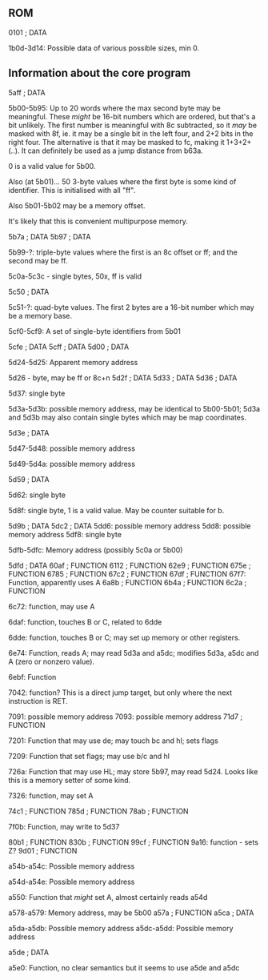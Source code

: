 ROM
---

0101                  ; DATA

1b0d-3d14: Possible data of various possible sizes, min 0.

Information about the core program
----------------------------------

5aff                  ; DATA

5b00-5b95: Up to 20 words where the max second byte may be meaningful. These *might* be 16-bit numbers which are ordered, but that's a bit unlikely. The first number is meaningful with 8c subtracted, so it *may* be masked with 8f, ie. it may be a single bit in the left four, and 2+2 bits in the right four. The alternative is that it may be masked to fc, making it 1+3+2+(..). It can definitely be used as a jump distance from b63a.

0 is a valid value for 5b00.

Also (at 5b01)... 50 3-byte values where the first byte is some kind of identifier. This is initialised with all "ff".

Also 5b01-5b02 may be a memory offset.

It's likely that this is convenient multipurpose memory.

5b7a                  ; DATA
5b97                  ; DATA

5b99-?: triple-byte values where the first is an 8c offset or ff; and the second may be ff.

5c0a-5c3c - single bytes, 50x, ff is valid

5c50                  ; DATA

5c51-?: quad-byte values. The first 2 bytes are a 16-bit number which may be a memory base.

5cf0-5cf9: A set of single-byte identifiers from 5b01

5cfe                  ; DATA
5cff                  ; DATA
5d00                  ; DATA

5d24-5d25: Apparent memory address

5d26 - byte, may be ff or 8c+n
5d2f                  ; DATA
5d33                  ; DATA
5d36                  ; DATA

5d37: single byte

5d3a-5d3b: possible memory address, may be identical to 5b00-5b01; 5d3a and 5d3b may also contain single bytes which may be map coordinates.

5d3e                  ; DATA

5d47-5d48: possible memory address

5d49-5d4a: possible memory address

5d59                  ; DATA

5d62: single byte

5d8f: single byte, 1 is a valid value. May be counter suitable for b.

5d9b                  ; DATA
5dc2                  ; DATA
5dd6: possible memory address
5dd8: possible memory address
5df8: single byte

5dfb-5dfc: Memory address (possibly 5c0a or 5b00)

5dfd                  ; DATA
60af                  ; FUNCTION
6112                  ; FUNCTION
62e9                  ; FUNCTION
675e                  ; FUNCTION
6785                  ; FUNCTION
67c2                  ; FUNCTION
67df                  ; FUNCTION
67f7: Function, apparently uses A
6a8b                  ; FUNCTION
6b4a                  ; FUNCTION
6c2a                  ; FUNCTION

6c72: function, may use A

6daf: function, touches B or C, related to 6dde

6dde: function, touches B or C; may set up memory or other registers.

6e74: Function, reads A; may read 5d3a and a5dc; modifies 5d3a, a5dc and A (zero or nonzero value).

6ebf: Function

7042: function? This is a direct jump target, but only where the next instruction is RET.

7091: possible memory address
7093: possible memory address
71d7                  ; FUNCTION

7201: Function that may use de; may touch bc and hl; sets flags

7209: Function that set flags; may use b/c and hl

726a: Function that may use HL; may store 5b97, may read 5d24. Looks like this is a memory setter of some kind.

7326: function, may set A

74c1                  ; FUNCTION
785d                  ; FUNCTION
78ab                  ; FUNCTION

7f0b: Function, may write to 5d37

80b1                  ; FUNCTION
830b                  ; FUNCTION
99cf                  ; FUNCTION
9a16: function - sets Z?
9d01                  ; FUNCTION

a54b-a54c: Possible memory address

a54d-a54e: Possible memory address

a550: Function that *might* set A, almost certainly reads a54d

a578-a579: Memory address, may be 5b00
a57a                  ; FUNCTION
a5ca                  ; DATA

a5da-a5db: Possible memory address
a5dc-a5dd: Possible memory address

a5de                  ; DATA

a5e0: Function, no clear semantics but it seems to use a5de and a5dc
